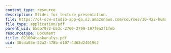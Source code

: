 ```yaml
---
content_type: resource
description: Slides for lecture presentation.
file: https://ol-ocw-studio-app-qa.s3.amazonaws.com/courses/16-422-human-supervisory-control-of-automated-systems-spring-2004/30cda03e22a2478bd1074d63d2401962_021004taskanalys.pdf
file_type: application/pdf
parent_uid: b56b7972-b53c-2760-2799-197f9a2f1feb
resourcetype: Document
title: 021004taskanalys.pdf
uid: 30cda03e-22a2-478b-d107-4d63d2401962
---
```

